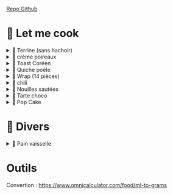 [Repo Github](https://github.com/Iron-Wolf/Iron-Wolf.github.io/tree/master/recipe)

# 🍳 Let me cook
<details markdown="1">
<summary>🥖 Terrine (sans hachoir)</summary>

- 🌐 <https://philippe-etchebest.com/pate-maison/>
- 🥣 tremper la mie de pain (sans croûte) dans du lait
- 🔪 émincer
  - échalotes (25g)
  - persil / estragon / ...
  - poitrine de porc (200g)
  - foie de porc
  - mie de pain
  - 1 oeuf
  - sel / poivre
  - cognac / porto
- 👉 pasteuriser les bocaux dans l'eau bouillante
- 👉 remplir les bocaux (lorier, thym, terrine)
- 🔥 cuison bain-marie ⏲️ 3h
  - laisser refroidire
  - sécher l'opercule (pour éviter la rouille)
  - conservation 12 mois

</details>


<details markdown="1">
<summary>🥣 crème poireaux</summary>

- 🌐 <https://fan2recettes.fr/creme-vert-de-poireau>
- 🔥 cuire le vert ⏲️ 10min (eau bouillante)
- 🔁 mixer
  - poireau
  - jus citron 🥄🥄🥄
  - crème 🥄🥄🥄🥄🥄 (ou lait ?)
  - chèvre frais 🥄
  - oignon rouge (1/4)
  - huile parfumée
  - sel / épices

</details>


<details markdown="1">
<summary>🥪 Toast Coréen</summary>

- 🌐 <https://www.maangchi.com/recipe/street-toast>
- 🔁 couper et mélanger
  - carotte
  - choux
  - oigons
  - oeuf (1 par toast)
- 🔥 cuire la galette à la poêle (maximum de beurre) ⏲️ 3min par face
  - faire une forme carrée, pendant la cuison
- 🔥 cuire le pain de mie ⏲️ 1min par face
- 👉 former le toat avec sauces au choix

</details>


<details markdown="1">
<summary>🍕 Quiche poêle</summary>

- 🌐 <https://lasaisonencuisine.com/recette-rapide-pate-brisee-maison/>
- 🌐 <https://pizzaalmaestro.fr/quiche-a-la-poele-express/>
- 👉 patte (4 personnes)
  - farine (200g / 330ml)
  - beurre (100g)
  - sel
  - 👉 mélanger
  - 👉 ajouter eau (5cl) (boule non collante)
  - laisser reposer ⏲️ 30min (au frigo pour la travailler facilement)
  - puis, abaisser la patte (à congeler si besoin)
- appareil
  - 4 oeufs
  - lait ou crème fraiche (20/30cl)
  - lardons, oignons, ...
- 🔥 cuire patte à feu doux avec couvercle (3min)
- 👉 retourner la patte (pas obligatoire, surtout si la patte est rattée)
  - ajouter la garniture crue
  - verser l'appareil et laisser cuire avec couvercle

</details>


<details markdown="1">
<summary>🌯 Wrap (14 pièces)</summary>

- 🌐 
- 🔁 mélanger
  - farine (650g)
  - levure chimique 🥄
  - sel 🥄
  - lait (37cl)
  - huile (12cl)
- laisser reposer ⏲️ 30min (température ambiante)
- abaisser des pâtons de 80g
- congelage possible entre feuille sulfurisé

</details>


<details markdown="1">
<summary>🍲 chili</summary>

- 🌐 
- 👉 faire tremper les haricot toute la nuit
- 🔥 faire cuire les haricot à l'eau (1h)
- 🔥 cuire le riz dans l'eau des haricots
- 🔥 cuire les légumes à côté

</details>


<details markdown="1">
<summary>🍜 Nouilles sautées</summary>

- 🌐 <https://missclaudine.fr/recettes/comment-reussir-des-nouilles-sautees-maison-savoureuses-et-simples/>
- 🌐 <https://www.papillesetpupilles.fr/2024/06/nouilles-sautees-sauce-soja-une-recette-chinoise-facile.html/>
- 👉 marinade de la viande (s'il y en a) :
  -  2CS sauce soja
  -  1CS mirin ou 1CS sauce huitre
  -  (1CC sucre)
  -  1CS eau
- 🔥 cuire les nouilles à l'eau (stoper cuison à l'eau froide pour pas quelles collent)
- 🔥 cuire la viande (tout à feu moyen-vif)
  - ajouter les legumes coupés finnements (⏲️ 3min)
  - ajouter les nouilles et la sauce de la marinade (⏲️ 2min)

</details>


<details markdown="1">
<summary>🍫 Tarte choco</summary>

- 🔥 cuire la pate (180° ⏲️ 15min)
- 🔥 fondre le chocolat au bain-marie (200g)
- 🔁 le mélanger avec
  - crème liquide (20g)
  - oeuf (entier)
- 🔥 verser l'appareil et faire re-cuire (180° ⏲️ 15min)

</details>


<details markdown="1">
<summary>🍰 Pop Cake</summary>

- 🌐 <https://chezlours-bayonne.fr/recette-de-pop-cake-quatre-quart-au-mascarpone/>
- 🔥 fondre le chocolat (200g)
- 🔁 mélanger
  - quatre-quarts émietté
  - mascarpone (250g)
- 👉 former des boules à piquer sur un manche
- 👉 tremper dans le chocolat et laisser prendre

</details>


# 🧽 Divers
<details markdown="1">
<summary>🧼 Pain vaisselle</summary>

- 🌐 <https://www.oumnaturel.com/cake-vaisselle/>
- 🔁 mélange sec
  - Sodium Coco Sulfate (150g)
  - Sodium Cocoyl Iséthionate (25g)
  - Sodium Lauryl SulfoAcetate (25g)
  - bicarbonate de soude (5g)
- 🔁 mélange liquide
  - eau (12g)
  - vinaigre (10g)
  - jus de citron (10g)
  - huile essentielle (10 gouttes lavande, 10 gouttes Tea Tree)
- 🔥 bain-marie, jusqu'à agglomération
- 👉 mettre dans un bocal pendant que c'est chaud

</details>


# Outils
Convertion : https://www.omnicalculator.com/food/ml-to-grams

